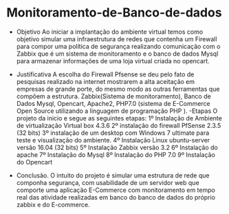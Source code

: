 # Monitoramento-de-Banco-de-dados
- Objetivo
Ao iniciar a implantação do ambiente virtual temos como objetivo simular uma infraestrutura de redes que contenha um Firewall para compor uma política de segurança realizando comunicação com o Zabbix que é um sistema de monitoramento e o banco de dados Mysql para armazenar informações de uma loja virtual criada no opencart. 
- Justificativa
A escolha do Firewall Pfsense se deu pelo fato de pesquisas realizado na internet mostrarem a alta aceitação em empresas de grande porte, do mesmo modo as outras ferramentas que compõem a estrutura. Zabbix(Sistema de monitoramento), Banco de Dados Mysql, Opencart, Apache2, PHP7.0 (sistema de E-Commerce Open Source utilizando a linguagem de programação PHP ).
-Etapas
O projeto da inicio e segue as seguintes etapas:
1º Instalação de Ambiente de virtualização Virtual box 4.3.6
2º instalação do firewall PfSense 2.3.5 (32 bits)
3º instalação de um desktop com Windows 7 ultimate  para  teste e visualização do ambiente. 
4º Instalação Linux ubuntu-server versão 16.04 (32 bits)
5º Instalação Zabbix versão 3.2 
6º Instalação do apache 
7º Instalação do Mysql
8º Instalação do PHP 7.0
9º Instalação do Opencart   

- Conclusão. 
O intuito do projeto é simular uma estrutura de rede que componha segurança, com usabilidade de um servidor web que comporte uma aplicação E-Commerce  com monitoramento em tempo real das atividade realizadas em banco do banco de dados do próprio zabbix e do E-commerce. 
